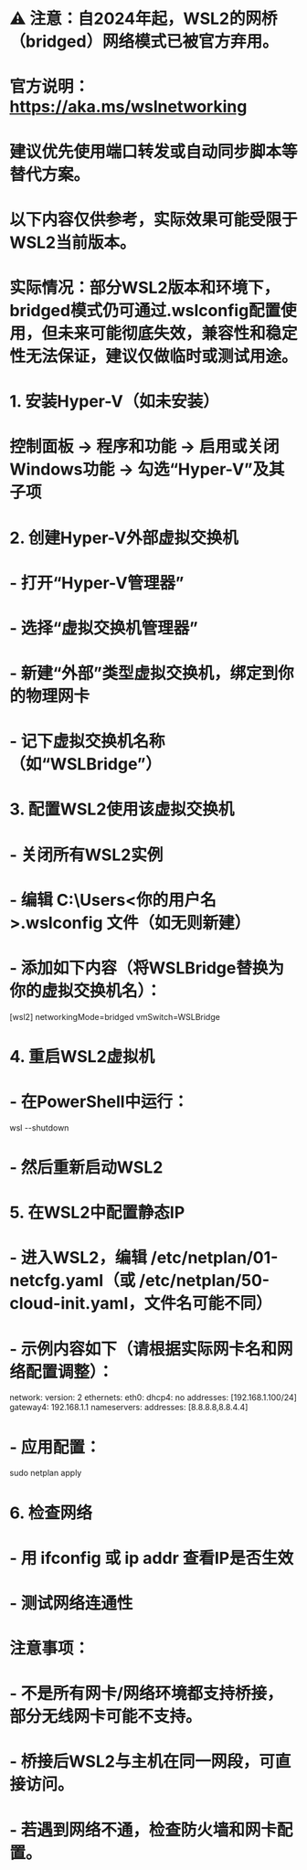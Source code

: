 # ⚠️ 注意：自2024年起，WSL2的网桥（bridged）网络模式已被官方弃用。
# 官方说明：https://aka.ms/wslnetworking
# 建议优先使用端口转发或自动同步脚本等替代方案。
# 以下内容仅供参考，实际效果可能受限于WSL2当前版本。
# 实际情况：部分WSL2版本和环境下，bridged模式仍可通过.wslconfig配置使用，但未来可能彻底失效，兼容性和稳定性无法保证，建议仅做临时或测试用途。

# 1. 安装Hyper-V（如未安装）
#   控制面板 -> 程序和功能 -> 启用或关闭Windows功能 -> 勾选“Hyper-V”及其子项

# 2. 创建Hyper-V外部虚拟交换机
#   - 打开“Hyper-V管理器”
#   - 选择“虚拟交换机管理器”
#   - 新建“外部”类型虚拟交换机，绑定到你的物理网卡
#   - 记下虚拟交换机名称（如“WSLBridge”）

# 3. 配置WSL2使用该虚拟交换机
#   - 关闭所有WSL2实例
#   - 编辑 C:\Users\<你的用户名>\.wslconfig 文件（如无则新建）
#   - 添加如下内容（将WSLBridge替换为你的虚拟交换机名）：

[wsl2]
networkingMode=bridged
vmSwitch=WSLBridge

# 4. 重启WSL2虚拟机
#   - 在PowerShell中运行：
wsl --shutdown
#   - 然后重新启动WSL2

# 5. 在WSL2中配置静态IP
#   - 进入WSL2，编辑 /etc/netplan/01-netcfg.yaml（或 /etc/netplan/50-cloud-init.yaml，文件名可能不同）
#   - 示例内容如下（请根据实际网卡名和网络配置调整）：

network:
  version: 2
  ethernets:
    eth0:
      dhcp4: no
      addresses: [192.168.1.100/24]
      gateway4: 192.168.1.1
      nameservers:
        addresses: [8.8.8.8,8.8.4.4]

#   - 应用配置：
sudo netplan apply

# 6. 检查网络
#   - 用 ifconfig 或 ip addr 查看IP是否生效
#   - 测试网络连通性

# 注意事项：
# - 不是所有网卡/网络环境都支持桥接，部分无线网卡可能不支持。
# - 桥接后WSL2与主机在同一网段，可直接访问。
# - 若遇到网络不通，检查防火墙和网卡配置。
